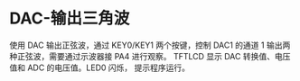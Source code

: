 # DAC-输出三角波

使用 DAC 输出正弦波，通过 KEY0/KEY1 两个按键，控制 DAC1 的通道 1 输出两种正弦波，需要通过示波器接 PA4 进行观察。 TFTLCD 显示 DAC 转换值、电压值和 ADC 的电压值。LED0 闪烁， 提示程序运行。
